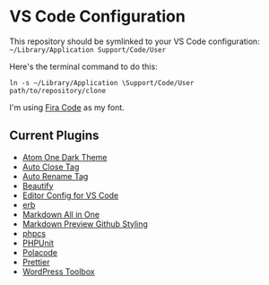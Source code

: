 # VS Code Configuration

This repository should be symlinked to your VS Code configuration: `~/Library/Application Support/Code/User`

Here's the terminal command to do this:

```
ln -s ~/Library/Application \Support/Code/User path/to/repository/clone
```

I'm using [Fira Code](https://github.com/tonsky/FiraCode) as my font.

## Current Plugins

- [Atom One Dark Theme](https://marketplace.visualstudio.com/items?itemName=akamud.vscode-theme-onedark)
- [Auto Close Tag](https://marketplace.visualstudio.com/items?itemName=formulahendry.auto-close-tag)
- [Auto Rename Tag](https://marketplace.visualstudio.com/items?itemName=formulahendry.auto-rename-tag)
- [Beautify](https://marketplace.visualstudio.com/items?itemName=HookyQR.beautify)
- [Editor Config for VS Code](https://marketplace.visualstudio.com/items?itemName=EditorConfig.EditorConfig)
- [erb](https://marketplace.visualstudio.com/items?itemName=CraigMaslowski.erb)
- [Markdown All in One](https://marketplace.visualstudio.com/items?itemName=yzhang.markdown-all-in-one)
- [Markdown Preview Github Styling](https://marketplace.visualstudio.com/items?itemName=bierner.markdown-preview-github-styles)
- [phpcs](https://marketplace.visualstudio.com/items?itemName=ikappas.phpcs)
- [PHPUnit](https://marketplace.visualstudio.com/items?itemName=emallin.phpunit)
- [Polacode](https://marketplace.visualstudio.com/items?itemName=pnp.polacode)
- [Prettier](https://marketplace.visualstudio.com/items?itemName=esbenp.prettier-vscode)
- [WordPress Toolbox](https://marketplace.visualstudio.com/items?itemName=wordpresstoolbox.wordpress-toolbox)
